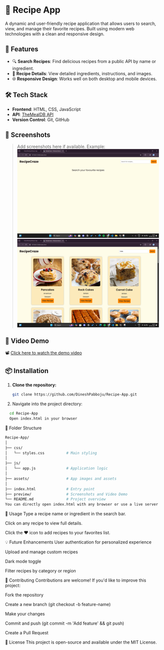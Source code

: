 # 🍲 Recipe App

A dynamic and user-friendly recipe application that allows users to search, view, and manage their favorite recipes. Built using modern web technologies with a clean and responsive design.

## 🚀 Features

- 🔍 **Search Recipes**: Find delicious recipes from a public API by name or ingredient.
- 📃 **Recipe Details**: View detailed ingredients, instructions, and images.
- 🌐 **Responsive Design**: Works well on both desktop and mobile devices.

## 🛠️ Tech Stack

- **Frontend**: HTML, CSS, JavaScript
- **API**: [TheMealDB API](https://www.themealdb.com/)
- **Version Control**: Git, GitHub

## 📸 Screenshots

> Add screenshots here if available.
> Example:
> ![Home Page](preview/home.png)
> ![Recipe Page](preview/recipes.png)

## 🎥 Video Demo

📽️ [Click here to watch the demo video](preview/recipeappDemo.mp4)



## 📦 Installation

1. **Clone the repository:**

   ```bash
   git clone https://github.com/DineshPabboju/Recipe-App.git
   ```
2. Navigate into the project directory:

  ```bash
    cd Recipe-App
    Open index.html in your browser
  ```
📁 Folder Structure
``` bash
Recipe-App/
│
├── css/
│   └── styles.css          # Main styling
│
├── js/
│   └── app.js              # Application logic
│
├── assets/                 # App images and assets
│
├── index.html              # Entry point
├── preview/                # Screenshots and Video Demo
└── README.md               # Project overview
You can directly open index.html with any browser or use a live server extension in VS Code.
```

🧪 Usage
Type a recipe name or ingredient in the search bar.

Click on any recipe to view full details.

Click the ❤️ icon to add recipes to your favorites list.

💡 Future Enhancements
User authentication for personalized experience

Upload and manage custom recipes

Dark mode toggle

Filter recipes by category or region

🤝 Contributing
Contributions are welcome! If you'd like to improve this project:

Fork the repository

Create a new branch (git checkout -b feature-name)

Make your changes

Commit and push (git commit -m 'Add feature' && git push)

Create a Pull Request

📄 License
This project is open-source and available under the MIT License.
